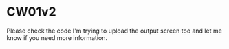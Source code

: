# CW01v2

Please check the code I'm trying to upload the output screen too and let me know if you need more information.
